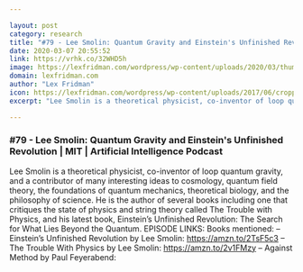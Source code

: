 ```yaml
---

layout: post
category: research
title: "#79 - Lee Smolin: Quantum Gravity and Einstein's Unfinished Revolution"
date: 2020-03-07 20:55:52
link: https://vrhk.co/32WHD5h
image: https://lexfridman.com/wordpress/wp-content/uploads/2020/03/thumb_lee_smolin.png
domain: lexfridman.com
author: "Lex Fridman"
icon: https://lexfridman.com/wordpress/wp-content/uploads/2017/06/cropped-lex-favicon-4-1-180x180.png
excerpt: "Lee Smolin is a theoretical physicist, co-inventor of loop quantum gravity, and a contributor of many interesting ideas to cosmology, quantum field theory, the foundations of quantum mechanics, theoretical biology, and the philosophy of science. He is the author of several books including one that critiques the state of physics and string theory called The Trouble with Physics, and his latest book, Einstein’s Unfinished Revolution: The Search for What Lies Beyond the Quantum. EPISODE LINKS: Books mentioned: – Einstein’s Unfinished Revolution by Lee Smolin: <https://amzn.to/2TsF5c3> – The Trouble With Physics by Lee Smolin: <https://amzn.to/2v1FMzy> – Against Method by Paul Feyerabend:"

---
```


### #79 - Lee Smolin: Quantum Gravity and Einstein's Unfinished Revolution | MIT | Artificial Intelligence Podcast

Lee Smolin is a theoretical physicist, co-inventor of loop quantum gravity, and a contributor of many interesting ideas to cosmology, quantum field theory, the foundations of quantum mechanics, theoretical biology, and the philosophy of science. He is the author of several books including one that critiques the state of physics and string theory called The Trouble with Physics, and his latest book, Einstein’s Unfinished Revolution: The Search for What Lies Beyond the Quantum. EPISODE LINKS: Books mentioned: – Einstein’s Unfinished Revolution by Lee Smolin: <https://amzn.to/2TsF5c3> – The Trouble With Physics by Lee Smolin: <https://amzn.to/2v1FMzy> – Against Method by Paul Feyerabend: